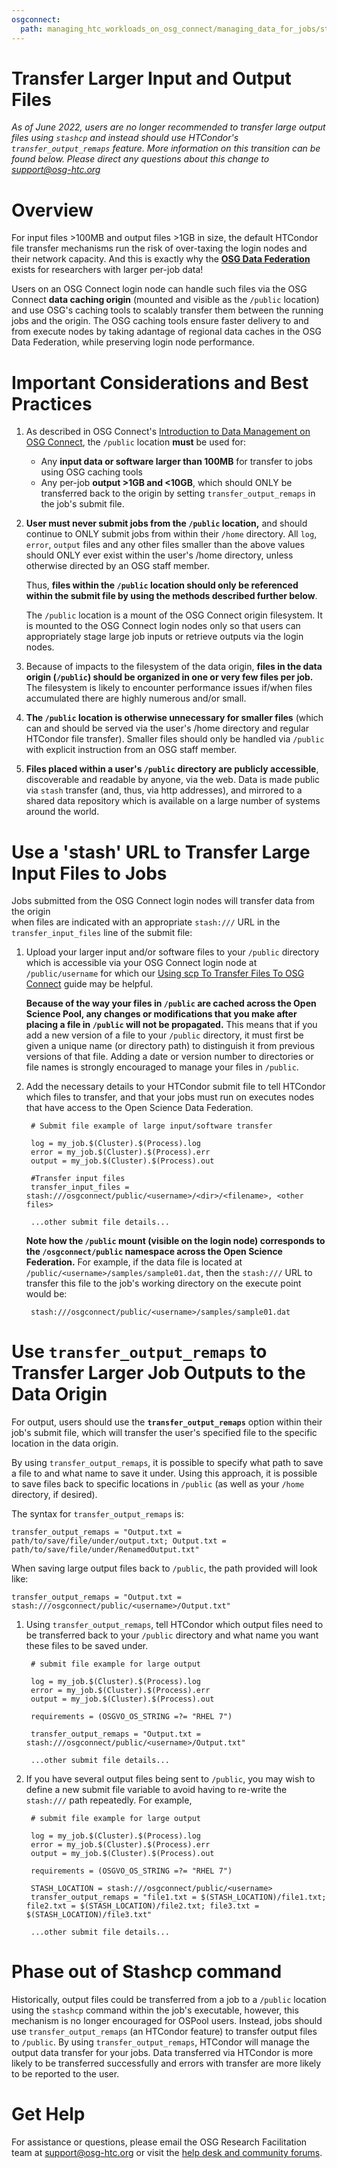 ```yaml
---
osgconnect:
  path: managing_htc_workloads_on_osg_connect/managing_data_for_jobs/stashcache.md
---
```


Transfer Larger Input and Output Files 
====================================

*As of June 2022, users are no longer recommended to transfer large output files using `stashcp` and instead should use HTCondor's `transfer_output_remaps` feature. More information on this transition can be found below. Please direct any questions about this change to support@osg-htc.org*

# Overview

For input files >100MB and output files >1GB in size, the default HTCondor file transfer mechanisms
run the risk of over-taxing the login nodes and their network capacity. And this is exactly why the 
**[OSG Data Federation](https://opensciencegrid.org/about/osdf/)** exists for researchers with larger 
per-job data!

Users on an
OSG Connect login node can handle such files via the OSG Connect **data caching origin** 
(mounted and visible as the `/public` location) and use OSG's caching tools to 
scalably transfer them between the running jobs and the origin. 
The OSG caching tools ensure faster delivery to and from execute nodes by taking adantage of 
regional data caches in the OSG Data Federation, while preserving login node performance.

# Important Considerations and Best Practices

1. As described in OSG Connect's [Introduction to Data Management on OSG Connect](../../managing_htc_workloads_on_osg_connect/managing_data_for_jobs/osgconnect-storage/), 
the `/public` location **must** be used for:

	- Any **input data or software larger than 100MB** for 
	transfer to jobs using OSG caching tools
	- Any per-job **output >1GB and <10GB**, which 
	should ONLY be transferred back to the origin by setting `transfer_output_remaps` in the job's submit file. 

2. **User must never submit jobs from the `/public` location,** and should continue to 
ONLY submit jobs from within their `/home` directory. All `log`, `error`, `output` 
files and any other files smaller than the above values should ONLY ever
exist within the user's /home directory, unless otherwise directed by an OSG staff member. 

	Thus, **files within the `/public` location should only be referenced within 
	the submit file by using the methods described further below**.
	
	The `/public` location is a mount of the OSG Connect origin filesystem. It is mounted to the 
	OSG Connect login nodes only so that users can appropriately stage large job inputs or retrieve outputs via 
	the login nodes.

3. Because of impacts to the filesystem of the data origin, **files in the data origin (`/public`) should 
be organized in one or very few files per job.** The filesystem is likely to encounter performance issues 
if/when files accumulated there are highly numerous and/or small.

4. **The `/public` location is otherwise unnecessary for smaller files** (which can and should be served 
via the user's /home directory and regular HTCondor file transfer). Smaller files should only be handled 
via `/public` with explicit instruction from an OSG staff member.

5. **Files placed within a user's `/public` directory are publicly accessible**, 
discoverable and readable by anyone, via the web. Data is made public via `stash` 
transfer (and, thus, via http addresses), and mirrored to a shared data repository 
which is available on a large number of systems around the world.


# Use a 'stash' URL to Transfer Large Input Files to Jobs 

Jobs submitted from the OSG Connect login nodes will transfer data from the origin  
when files are indicated with an appropriate `stash:///` URL in the `transfer_input_files` line 
of the submit file:

1. Upload your larger input and/or software files to your `/public` directory 
which is accessible via your OSG Connect login node at `/public/username` 
for which our 
[Using scp To Transfer Files To OSG Connect](../../managing_htc_workloads_on_osg_connect/managing_data_for_jobs/scp/) 
guide may be helpful.

	**Because of the way your files in `/public` are cached across the Open Science Pool, 
	any changes or modifications that you make after placing a file in `/public`
	will not be propagated.** This means that if you add a new version 
	of a file to your `/public` directory, it must first be given a unique name (or directory path)
	to distinguish it from previous versions of that file. Adding a date or 
	version number to directories or file names is strongly encouraged to manage your files in 
	`/public`.

2. Add the necessary details to your HTCondor submit file to tell 
HTCondor which files to transfer, and that your jobs must run on executes nodes that 
have access to the Open Science Data Federation.

		# Submit file example of large input/software transfer
		
		log = my_job.$(Cluster).$(Process).log
		error = my_job.$(Cluster).$(Process).err
		output = my_job.$(Cluster).$(Process).out
		
		#Transfer input files
		transfer_input_files = stash:///osgconnect/public/<username>/<dir>/<filename>, <other files>
		
		...other submit file details...

	
	**Note how the `/public` mount (visible on the login node) corresponds to the `/osgconnect/public` namespace 
	across the Open Science Federation.** For example, if the data file is located at 
	`/public/<username>/samples/sample01.dat`, then the `stash:///` URL to 
	transfer this file to the job's working directory on the execute point would be:

		stash:///osgconnect/public/<username>/samples/sample01.dat

# Use `transfer_output_remaps` to Transfer Larger Job Outputs to the Data Origin

For output, users should use the **`transfer_output_remaps`** option within their job's submit file, 
which will transfer the user's specified file to the specific location in the data origin. 

By using `transfer_output_remaps`, it is possible to specify what path to save a file to and what name to save it under. Using this approach, it is possible to save files back to specific locations in `/public` (as well as your `/home` directory, if desired).

The syntax for `transfer_output_remaps` is: 

```
transfer_output_remaps = "Output.txt = path/to/save/file/under/output.txt; Output.txt = path/to/save/file/under/RenamedOutput.txt"
```

When saving large output files back to `/public`, the path provided will look like: 

```
transfer_output_remaps = "Output.txt = stash:///osgconnect/public/<username>/Output.txt"
```	
	
1. Using `transfer_output_remaps`, tell HTCondor which output files need to be transferred back to your `/public` directory and what name you want these files to be saved under. 

		# submit file example for large output
		
		log = my_job.$(Cluster).$(Process).log
		error = my_job.$(Cluster).$(Process).err
		output = my_job.$(Cluster).$(Process).out
		
		requirements = (OSGVO_OS_STRING =?= "RHEL 7")
		
		transfer_output_remaps = "Output.txt = stash:///osgconnect/public/<username>/Output.txt"
		
		...other submit file details...

2. If you have several output files being sent to `/public`, you may wish to define a new submit file variable to avoid having to re-write the `stash:///` path repeatedly. For example, 

		# submit file example for large output
		
		log = my_job.$(Cluster).$(Process).log
		error = my_job.$(Cluster).$(Process).err
		output = my_job.$(Cluster).$(Process).out
		
		requirements = (OSGVO_OS_STRING =?= "RHEL 7")
		
		STASH_LOCATION = stash:///osgconnect/public/<username>
		transfer_output_remaps = "file1.txt = $(STASH_LOCATION)/file1.txt; file2.txt = $(STASH_LOCATION)/file2.txt; file3.txt = $(STASH_LOCATION)/file3.txt"
		
		...other submit file details...


<!--
As described in [Important Considerations](#important-considerations), 
once a file is added to `/public` any changes and modifications made 
to the file will not be propagated due to caching. In the event that your 
jobs need to be resubmitted or restarted, we strongly recommend that your 
larger output files be given unique names in `/public`. If your jobs aren't already 
structured to provide unique output filenames, several options are to include 
[epoch](https://en.wikipedia.org/wiki/Unix_time) time, cluster and process ID, or other unique variables. For example, renaming a file to contain cluster and process ID information could look like: 

	transfer_output_remaps = "file.txt = $(STASH_LOCATION)/$(ClusterId)_$(ProcId)_file.txt"
	
Cluster ID and Process ID are HTCondor pre-defined variables. Additional pre-defined variables can be found in the (HTCondor manual)[https://readthedocs.org/projects/htcondor/downloads/pdf/latest/].

--->

# Phase out of Stashcp command

Historically, output files could be transferred from a job to a `/public` location using the `stashcp` command within the job's executable, however, this mechanism is no longer encouraged for OSPool users. Instead, jobs should use `transfer_output_remaps` (an HTCondor feature) to transfer output files to `/public`. By using `transfer_output_remaps`, HTCondor will manage the output data transfer for your jobs. Data transferred via HTCondor is more likely to be transferred successfully and errors with transfer are more likely to be reported to the user. 

# Get Help

For assistance or questions, please email the OSG Research Facilitation team 
at [support@osg-htc.org](mailto:support@osg-htc.org) or visit 
the [help desk and community forums](http://support.opensciencegrid.org).
